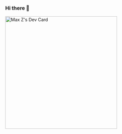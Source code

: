 ### Hi there 👋

<a href="https://app.daily.dev/schuhfiedel"><img src="https://api.daily.dev/devcards/v2/WQFMnR4tabhNyApU9cG1d.png?r=mrm" width="356" alt="Max Z's Dev Card"/></a>
<!--
**SchuhFiedel/SchuhFiedel** is a ✨ _special_ ✨ repository because its `README.md` (this file) appears on your GitHub profile.

https://daily.dev/blog/adding-the-daily-devcard-to-your-github-profile?utm_source=webapp&utm_medium=devcard&utm_campaign=devcardguide&utm_id=inapp

Here are some ideas to get you started:

- 🔭 I’m currently working on ...
- 🌱 I’m currently learning ...
- 👯 I’m looking to collaborate on ...
- 🤔 I’m looking for help with ...
- 💬 Ask me about ...
- 📫 How to reach me: ...
- 😄 Pronouns: ...
- ⚡ Fun fact: ...
-->
